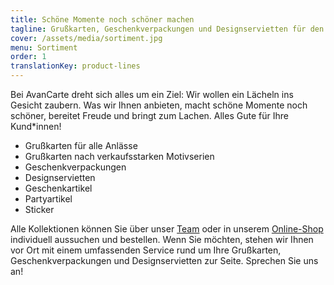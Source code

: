 ```yaml
---
title: Schöne Momente noch schöner machen
tagline: Grußkarten, Geschenkverpackungen und Designservietten für den Einzelhandel
cover: /assets/media/sortiment.jpg
menu: Sortiment
order: 1
translationKey: product-lines
---
```

Bei AvanCarte dreht sich alles um ein Ziel: Wir wollen ein Lächeln ins Gesicht zaubern. Was wir Ihnen anbieten, macht schöne Momente noch schöner, bereitet Freude und bringt zum Lachen. Alles Gute für Ihre Kund*innen!

- Grußkarten für alle Anlässe
- Grußkarten nach verkaufsstarken Motivserien
- Geschenkverpackungen
- Designservietten
- Geschenkartikel
- Partyartikel
- Sticker

Alle Kollektionen können Sie über unser [Team](/unternehmen/team/) oder in unserem [Online-Shop](http://shop.avancarte.de/) individuell aussuchen und bestellen. Wenn Sie möchten, stehen wir Ihnen vor Ort mit einem umfassenden Service rund um Ihre Grußkarten, Geschenkverpackungen und Designservietten zur Seite. Sprechen Sie uns an!
